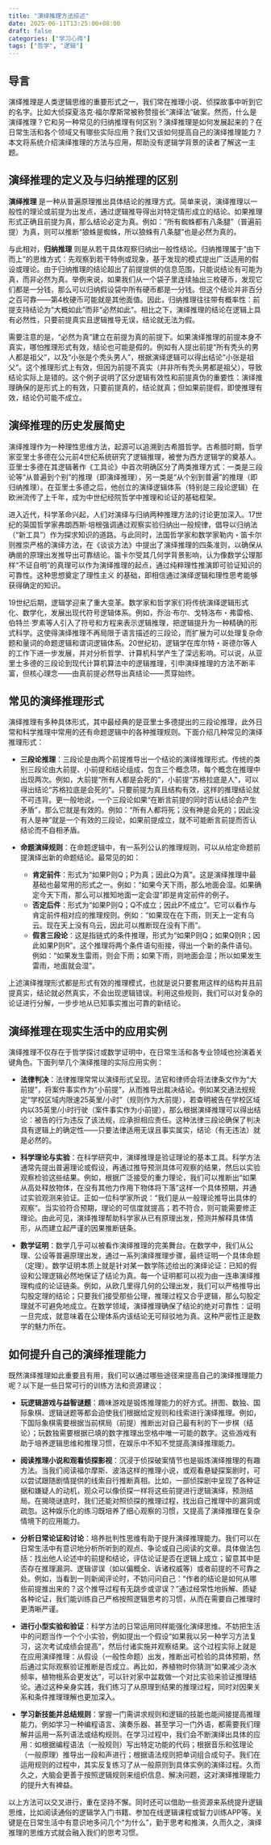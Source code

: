 ```yaml
---
title: "演绎推理方法综述"
date: 2025-06-11T13:25:00+08:00
draft: false
categories: ["学习心得"]
tags: ["哲学", "逻辑"]
---
```


## 导言

演绎推理是人类逻辑思维的重要形式之一，我们常在推理小说、侦探故事中听到它的名字。比如大侦探夏洛克·福尔摩斯常被称赞擅长“演绎法”破案。然而，什么是演绎推理？它和另一种常见的归纳推理有何区别？演绎推理是如何发展起来的？在日常生活和各个领域又有哪些实际应用？我们又该如何提高自己的演绎推理能力？本文将系统介绍演绎推理的方法与应用，帮助没有逻辑学背景的读者了解这一主题。

## 演绎推理的定义及与归纳推理的区别

**演绎推理** 是一种从普遍原理推出具体结论的推理方式。简单来说，演绎推理以一般性的理论或前提为出发点，通过逻辑推导得出对特定情形成立的结论。如果推理形式正确且前提为真，那么结论必定为真。例如：“所有蜘蛛都有八条腿”（普遍前提）为真，则可以推断“狼蛛是蜘蛛，所以狼蛛有八条腿”也是必然为真的。

与此相对，**归纳推理** 则是从若干具体观察归纳出一般性结论。归纳推理属于“由下而上”的思维方式：先观察到若干特例或现象，基于发现的模式提出广泛适用的假设或理论。由于归纳推理的结论超出了前提提供的信息范围，只能说结论有可能为真，而非必然为真。举例来说，如果我们从一个袋子里连续抽出三枚硬币，发现它们都是一分钱，那么可以归纳假设袋中所有硬币都是一分钱。但这个结论并非百分之百可靠——第4枚硬币可能就是其他面值。因此，归纳推理往往带有概率性：前提支持结论为“大概如此”而非“必然如此”。相比之下，演绎推理的结论在逻辑上具有必然性，只要前提真实且逻辑推导无误，结论就无法为假。

需要注意的是，“必然为真”建立在前提为真的前提下。如果演绎推理的前提本身不真实，哪怕推理形式有效，结论也可能是假的。例如有人提出前提“所有秃头的男人都是祖父”，以及“小张是个秃头男人”，根据演绎逻辑可以得出结论“小张是祖父”。这个推理形式上有效，但因为前提不真实（并非所有秃头男都是祖父），导致结论实际上是错的。这个例子说明了区分逻辑有效性和前提真伪的重要性：演绎推理确保的是形式上的有效，只要前提真的，结论就真；但如果前提假，即使推理有效，结论仍可能不成立。

## 演绎推理的历史发展简史

演绎推理作为一种理性思维方法，起源可以追溯到古希腊哲学。古希腊时期，哲学家亚里士多德在公元前4世纪系统研究了逻辑推理，被誉为西方逻辑学的奠基人。亚里士多德在其逻辑著作《工具论》中首次明确区分了两类推理方式：一类是三段论等“从普遍到个别”的推理（即演绎推理），另一类是“从个别到普遍”的推理（即归纳推理）。在亚里士多德之后，他创立的演绎逻辑体系（特别是三段论逻辑）在欧洲流传了上千年，成为中世纪经院哲学中推理和论证的基础框架。

进入近代，科学革命兴起，人们对演绎与归纳两种推理方法的讨论更加深入。17世纪的英国哲学家弗朗西斯·培根强调通过观察实验归纳出一般规律，倡导以归纳法（“新工具”）作为探求知识的道路。与此同时，法国哲学家和数学家勒内・笛卡尔则推崇严格的演绎方法，在《谈谈方法》中提出了演绎推理的四条准则，以确保从确凿的原理出发推导出可靠结论。笛卡尔受其几何学背景影响，认为像数学公理那样“不证自明”的真理可以作为演绎推理的起点，通过纯粹理性推演即可验证知识的可靠性。这种思想奠定了理性主义 的基础，即相信通过演绎逻辑和理性思考能够获得确定的知识。

19世纪后期，逻辑学迎来了重大变革。数学家和哲学家们将传统演绎逻辑形式化、数学化，发展出现代符号逻辑体系。例如，乔治·布尔、戈特洛布・弗雷格、伯特兰·罗素等人引入了符号和方程来表示逻辑推理，把逻辑提升为一种精确的形式科学。这使得演绎推理不再局限于语言描述的三段论，而扩展为可以处理复杂命题和量词的命题逻辑和谓词逻辑体系。20世纪初，逻辑学在库尔特・哥德尔等人的工作下进一步发展，并对分析哲学、计算机科学产生了深远影响。可以说，从亚里士多德的三段论到现代计算机算法中的逻辑推理，引申演绎推理的方法不断丰富，但核心理念——由真前提必然导出真结论——贯穿始终。

## 常见的演绎推理形式

演绎推理有多种具体形式，其中最经典的是亚里士多德提出的三段论推理，此外日常和科学推理中常用的还有命题逻辑中的各种推理规则。下面介绍几种常见的演绎推理形式：

* **三段论推理**：三段论是由两个前提推导出一个结论的演绎推理形式。传统的类别三段论由大前提、小前提和结论组成，包含三个概念项，每个概念在推理中出现两次。例如，大前提“所有人都是会死的”，小前提“苏格拉底是人”，可以得出结论“苏格拉底是会死的”。只要前提为真且结构有效，这样的推理结论就不可违背。更一般地说，一个三段论如果“在断言前提的同时否认结论会产生矛盾”，那么它就是有效的。例如：“所有人都将死；没有神是会死的；因此没有人是神”就是一个有效的三段论，如果前提成立，就不可能断言前提而否认结论而不自相矛盾。

* **命题演绎规则**：在命题逻辑中，有一系列公认的推理规则，可以从给定命题前提演绎出新的命题结论。最常见的如：
  * **肯定前件**：形式为“如果P则Q；P为真；因此Q为真”。这是演绎推理中最基础也最常用的形式之一。例如：“如果今天下雨，那么地面会湿。如果确定今天下雨，那么可以推知地面一定会湿”即是肯定前件的例子。
  * **否定后件**：形式为“如果P则Q；Q不成立；因此P不成立”。它可以看作与肯定前件相对应的推理规则。例如：“如果现在在下雨，则天上一定有乌云。现在天上没有乌云，因此可以推断现在没有下雨”。
  * **假言三段论**：这是指链式的条件推理，形式为“如果P则Q；如果Q则R；因此如果P则R”。这个推理将两个条件语句衔接，得出一个新的条件语句。例如：“如果发生雷雨，则会下雨；如果下雨，则地面会湿；所以如果发生雷雨，地面就会湿”。

上述演绎推理形式都是形式有效的推理模式，也就是说只要套用这样的结构并且前提真实，结论就必然真实，不会出现逻辑错误。利用这些规则，我们可以对复杂的论证进行分解，一步步地从已知事实推出可靠的新结论。

## 演绎推理在现实生活中的应用实例

演绎推理不仅存在于哲学探讨或数学证明中，在日常生活和各专业领域也扮演着关键角色。下面列举几个演绎推理的实际应用实例：

* **法律判决**：法律推理常常以演绎形式呈现。法官和律师会将法律条文作为“大前提”，将案件事实作为“小前提”，从而推导出裁决结论。例如某交通法规规定“学校区域内限速25英里/小时”（规则作为大前提），若查明被告在学校区域内以35英里/小时行驶（案件事实作为小前提），那么根据演绎推理可以得出结论：被告的行为违反了该法规，应承担相应责任。这种法律三段论确保了判决具有逻辑上的确定性——只要法律适用无误且事实属实，结论（有无违法）就是必然的。

* **科学理论与实验**：在科学研究中，演绎推理是验证理论的基本工具。科学方法通常先提出普遍理论或假设，再通过推导预测具体可观察的结果，然后以实验观察检验这些结果。例如，根据广泛接受的重力理论，我们可以推断出“如果从高处释放物体，在没有其他力作用下物体将下落”这样一个具体预期，并通过实验观测来验证。正如一位科学家所说：“我们是从一般理论推导出具体的观察”。当实验符合预期，理论的可信度就提高；若不符合，则可能需要修正理论。由此可见，演绎推理帮助科学家从已有原理出发，预测并解释具体情形，从而建立起严谨的因果推断链条。

* **数学证明**：数学几乎可以被看作演绎推理的完美舞台。在数学中，我们从公理、公设等普遍原理出发，通过一系列演绎推理步骤，最终证明一个具体命题（定理）。数学证明本质上就是针对某一数学陈述给出的演绎论证：已知的假设和公理逻辑必然地保证了结论为真。每一个证明都可以视为由一连串演绎推理构成的论证链条。例如，从欧几里得几何的公理出发，我们可以严格推导出勾股定理的结论；只要我们接受那些公理，推理过程又合乎逻辑，那么勾股定理就不可避免地成立。在数学领域，演绎推理确保了结论的绝对可靠性：证明一旦完成，就意味着在公理体系内该结论无可辩驳地为真。这种严密性正是数学的魅力所在。

## 如何提升自己的演绎推理能力

既然演绎推理如此重要且有用，我们可以通过哪些途径来提高自己的演绎推理能力呢？以下是一些日常可行的训练方法和资源建议：

* **玩逻辑游戏与益智谜题**：趣味游戏是锻炼推理能力的好方式。拼图、数独、国际象棋、逻辑谜题等都会迫使我们根据给定规则和线索进行演绎推理。例如，下国际象棋需要根据当前棋局（前提）推断出对自己最有利的下一步棋（结论）；玩数独需要根据已填的数字推理出空格中唯一可能的数字。这些游戏有助于培养逻辑思维和推理习惯，在娱乐中不知不觉提高演绎推理能力。

* **阅读推理小说和观看侦探影视**：沉浸于侦探破案情节也是锻炼演绎推理的有趣方法。当我们阅读福尔摩斯、波洛这样的推理小说，或观看悬疑探案剧时，可以尝试跟随剧情提供的线索自行推断真相。比如，一部侦探剧中呈现了各种证据和嫌疑人的动机，观众可以像侦探一样将这些前提进行逻辑演绎，预测结局。在揭晓谜底时，我们还能对照侦探的推理过程，找出自己推理中的漏洞或疏忽。这种娱乐化的练习既培养了细心观察的习惯，又提高了演绎推理在复杂情境下的应用能力。

* **分析日常论证和讨论**：培养批判性思维有助于提升演绎推理能力。我们可以在日常生活中有意识地分析所听到的观点、争论或自己阅读的文章。具体做法包括：找出他人论述中的前提和结论，评估论证是否在逻辑上成立；留意其中是否存在推理漏洞、逻辑谬误（如以偏概全、诉诸权威等）或者前提的不可靠之处。例如，当看到一则新闻评论时，不妨问问自己：“作者的结论是如何从哪些前提推出来的？这个推导过程有无跳步或谬误？”通过经常性地拆解、质疑各种论证，我们能训练自己严格按照逻辑思考的习惯，从而在需要自己推理时更清晰严谨。

* **进行小型实验和验证**：科学方法的日常运用同样能强化演绎思维。不妨把生活中的问题当作一个个小实验，例如提出一个假设“如果我以另一种学习方法复习，这次考试成绩会提高”，然后付诸实施并观察结果。这个过程实际上就是在应用演绎推理：从假设（一般性命题）出发，推断出可检验的具体预期，然后通过实际观察验证推断是否成立。再比如，养植物时你猜测“如果减少浇水频率，植物根系会更发达”，可以针对家中盆栽做一个对比实验来验证推理结论。通过这种亲身实践，我们练习了从原理到结果的推理过程，同时对因果关系和条件推理理解也更加深入。

* **学习新技能并总结规则**：掌握一门需讲求规则和逻辑的技能也能间接提高推理能力。例如学习一种编程语言、演奏乐器、甚至学习一门外语，都需要我们理解并运用一系列语法或结构规则。在学习过程中，我们会不断演绎出具体的应用：如根据编程语法（一般规则）写出特定功能的代码；根据音乐和弦理论（一般原理）推导出一段和声进行；根据语法规则把单词组合成句子。我们在运用规则的过程中，其实反复练习了从一般原则到具体实例的演绎过程。久而久之，大脑会更善于按照逻辑规则来组织信息、解决问题，这对演绎推理能力的提升大有裨益。

以上方法可以交叉进行，重在坚持不懈。同时还可以借助一些资源来系统提升逻辑思维，比如阅读通俗的逻辑学入门书籍、参加在线逻辑课程或智力训练APP等。关键是在日常生活中有意识地多问几个“为什么”，勤于思考和推演，久而久之，演绎推理的思维方式就会融入我们的思考习惯。
